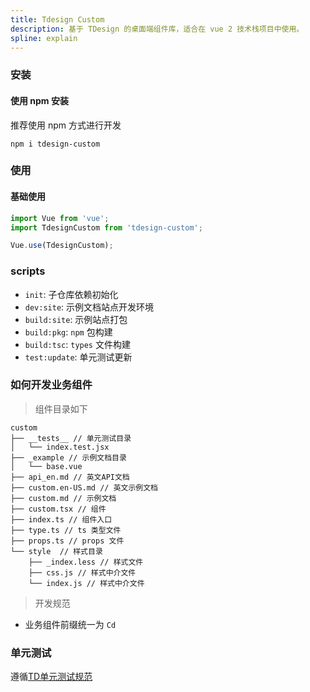```yaml
---
title: Tdesign Custom
description: 基于 TDesign 的桌面端组件库，适合在 vue 2 技术栈项目中使用。
spline: explain
---
```

### 安装

#### 使用 npm 安装

推荐使用 npm 方式进行开发

```shell
npm i tdesign-custom
```

### 使用

#### 基础使用

```js
import Vue from 'vue';
import TdesignCustom from 'tdesign-custom';

Vue.use(TdesignCustom);
```

### scripts

- `init`: 子仓库依赖初始化
- `dev:site`: 示例文档站点开发环境
- `build:site`: 示例站点打包
- `build:pkg`: `npm` 包构建
- `build:tsc`: `types` 文件构建
- `test:update`: 单元测试更新

### 如何开发业务组件

> 组件目录如下

```text
custom
├── __tests__ // 单元测试目录
│   └── index.test.jsx
├── _example // 示例文档目录
│   └── base.vue
├── api_en.md // 英文API文档
├── custom.en-US.md // 英文示例文档
├── custom.md // 示例文档
├── custom.tsx // 组件
├── index.ts // 组件入口
├── type.ts // ts 类型文件
├── props.ts // props 文件
└── style  // 样式目录
    ├── _index.less // 样式文件
    ├── css.js // 样式中介文件
    └── index.js // 样式中介文件
```

> 开发规范

- 业务组件前缀统一为 `Cd`

### 单元测试

遵循[TD单元测试规范](https://github.com/Tencent/tdesign-vue-next/wiki/TDesign-%E5%8D%95%E5%85%83%E6%B5%8B%E8%AF%95%E8%A7%84%E8%8C%83)